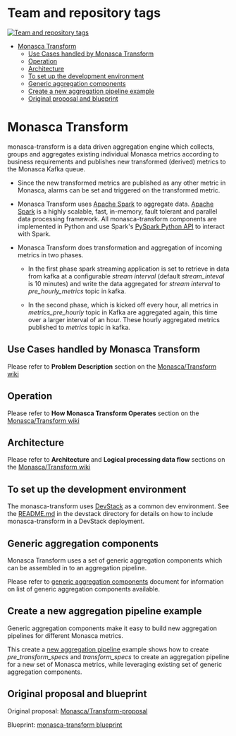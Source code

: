 Team and repository tags
========================

[![Team and repository tags](https://governance.openstack.org/badges/monasca-transform.svg)](https://governance.openstack.org/reference/tags/index.html)

<!-- START doctoc generated TOC please keep comment here to allow auto update -->
<!-- DON'T EDIT THIS SECTION, INSTEAD RE-RUN doctoc TO UPDATE -->


- [Monasca Transform](#monasca-transform)
  - [Use Cases handled by Monasca Transform](#use-cases-handled-by-monasca-transform)
  - [Operation](#operation)
  - [Architecture](#architecture)
  - [To set up the development environment](#to-set-up-the-development-environment)
  - [Generic aggregation components](#generic-aggregation-components)
  - [Create a new aggregation pipeline example](#create-a-new-aggregation-pipeline-example)
  - [Original proposal and blueprint](#original-proposal-and-blueprint)

<!-- END doctoc generated TOC please keep comment here to allow auto update -->

# Monasca Transform

monasca-transform is a data driven aggregation engine which collects, groups and aggregates existing
individual Monasca metrics according to business requirements and publishes new transformed
(derived) metrics to the Monasca Kafka queue.

  * Since the new transformed metrics are published as any other metric in Monasca, alarms can be
    set and triggered on the transformed metric.

  * Monasca Transform uses [Apache Spark](http://spark.apache.org) to aggregate data. [Apache
    Spark](http://spark.apache.org) is a highly scalable, fast, in-memory, fault tolerant and
    parallel data processing framework. All monasca-transform components are implemented in Python
    and use Spark's [PySpark Python API](http://spark.apache.org/docs/latest/api/python/index.html)
    to interact with Spark.

  * Monasca Transform does transformation and aggregation of incoming metrics in two phases.

    * In the first phase spark streaming application is set to retrieve in data from kafka at a
      configurable *stream interval* (default *stream_inteval* is 10 minutes) and write the data
      aggregated for *stream interval* to *pre_hourly_metrics* topic in kafka.

    * In the second phase, which is kicked off every hour, all metrics in *metrics_pre_hourly* topic
      in Kafka are aggregated again, this time over a larger interval of an hour. These hourly
      aggregated metrics published to *metrics* topic in kafka.

## Use Cases handled by Monasca Transform ##
Please refer to **Problem Description** section on the [Monasca/Transform
wiki](https://wiki.openstack.org/wiki/Monasca/Transform)

## Operation ##
Please refer to **How Monasca Transform Operates** section on the [Monasca/Transform
wiki](https://wiki.openstack.org/wiki/Monasca/Transform)

## Architecture ##
Please refer to **Architecture** and **Logical processing data flow** sections on the
[Monasca/Transform wiki](https://wiki.openstack.org/wiki/Monasca/Transform)

## To set up the development environment ##
The monasca-transform uses [DevStack](https://docs.openstack.org/devstack/latest/) as a common dev
environment. See the [README.md](devstack/README.md) in the devstack directory for details on how
to include monasca-transform in a DevStack deployment.

## Generic aggregation components ##

Monasca Transform uses a set of generic aggregation components which can be assembled in to an
aggregation pipeline.

Please refer to [generic aggregation components](docs/generic-aggregation-components.md) document for
information on list of generic aggregation components available.

## Create a new aggregation pipeline example ##

Generic aggregation components make it easy to build new aggregation pipelines for different Monasca
metrics.

This create a [new aggregation pipeline](docs/create-new-aggregation-pipeline.md) example shows how to
create *pre_transform_specs* and *transform_specs* to create an aggregation pipeline for a new set
of Monasca metrics, while leveraging existing set of generic aggregation components.


## Original proposal and blueprint ##

Original proposal:
[Monasca/Transform-proposal](https://wiki.openstack.org/wiki/Monasca/Transform-proposal)

Blueprint: [monasca-transform
blueprint](https://blueprints.launchpad.net/monasca/+spec/monasca-transform)
